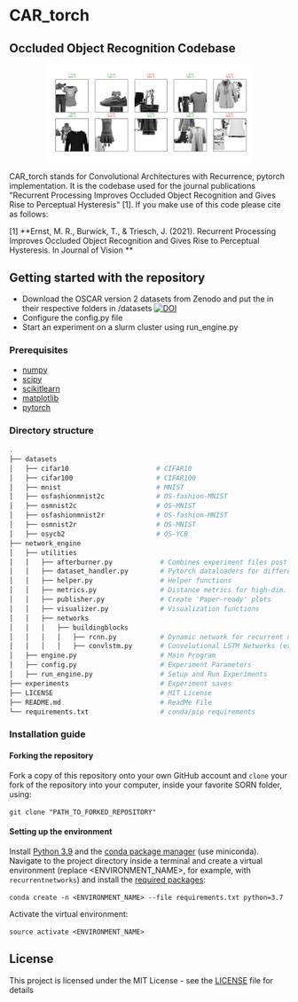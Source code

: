 # CAR_torch
## Occluded Object Recognition Codebase

<p align="center">
  <img src="https://github.com/mrernst/CAR_torch/blob/master/img/OSCAR_fmnist.png" width="375">

CAR_torch stands for Convolutional Architectures with Recurrence, pytorch implementation. It is the codebase used for the journal publications "Recurrent Processing Improves Occluded Object Recognition and Gives Rise to Perceptual Hysteresis" [1]. 
If you make use of this code please cite as follows:
 

[1] **Ernst, M. R., Burwick, T., & Triesch, J. (2021). Recurrent Processing Improves Occluded Object Recognition and Gives Rise to Perceptual Hysteresis. In Journal of Vision **


## Getting started with the repository

* Download the OSCAR version 2 datasets from Zenodo and put the in their respective folders in /datasets [![DOI](https://zenodo.org/badge/DOI/10.5281/zenodo.3540900.svg)](https://doi.org/10.5281/zenodo.3540900)
* Configure the config.py file
* Start an experiment on a slurm cluster using run_engine.py 

### Prerequisites

* [numpy](http://www.numpy.org/)
* [scipy](https://www.scipy.org/)
* [scikitlearn](http://scikit-learn.org/)
* [matplotlib](https://matplotlib.org/)
* [pytorch](https://www.pytorch.org/)


### Directory structure

```bash
.
├── datasets                          
│   ├── cifar10                      # CIFAR10
│   ├── cifar100                     # CIFAR100
│   ├── mnist                        # MNIST
│   ├── osfashionmnist2c             # OS-fashion-MNIST
│   ├── osmnist2c                    # OS-MNIST
│   ├── osfashionmnist2r             # OS-fashion-MNIST
│   ├── osmnist2r                    # OS-MNIST
│   ├── osycb2                       # OS-YCB
├── network_engine                    
│   ├── utilities             		    
│   │   ├── afterburner.py            # Combines experiment files post-hoc
│   │   ├── dataset_handler.py        # Pytorch dataloaders for different datasets
│   │   ├── helper.py                 # Helper functions
│   │   ├── metrics.py                # Distance metrics for high-dim. analysis
│   │   ├── publisher.py              # Create 'Paper-ready' plots      
│   │   ├── visualizer.py             # Visualization functions
│   │   ├── networks
│   │   │   ├── buildingblocks
│   │   │   │   ├── rcnn.py           # Dynamic network for recurrent networks
│   │   │   │   ├── convlstm.py       # Convolutional LSTM Networks (experimental)
│   ├── engine.py                     # Main Program
│   ├── config.py             		  # Experiment Parameters 
│   ├── run_engine.py                 # Setup and Run Experiments
├── experiments                       # Experiment saves
├── LICENSE                           # MIT License
├── README.md                         # ReadMe File
└── requirements.txt                  # conda/pip requirements
```

### Installation guide

#### Forking the repository

Fork a copy of this repository onto your own GitHub account and `clone` your fork of the repository into your computer, inside your favorite SORN folder, using:

`git clone "PATH_TO_FORKED_REPOSITORY"`

#### Setting up the environment

Install [Python 3.9](https://www.python.org/downloads/release/python-395/) and the [conda package manager](https://conda.io/miniconda.html) (use miniconda). Navigate to the project directory inside a terminal and create a virtual environment (replace <ENVIRONMENT_NAME>, for example, with `recurrentnetworks`) and install the [required packages](requirements.txt):

`conda create -n <ENVIRONMENT_NAME> --file requirements.txt python=3.7`

Activate the virtual environment:

`source activate <ENVIRONMENT_NAME>`


## License

This project is licensed under the MIT License - see the [LICENSE](LICENSE) file for details
